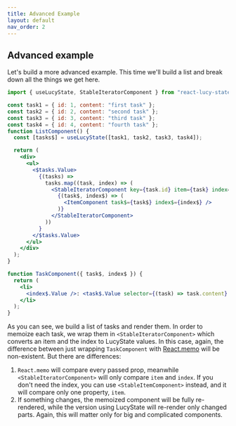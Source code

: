 ```yaml
---
title: Advanced Example
layout: default
nav_order: 2
---
```


## Advanced example

Let's build a more advanced example. This time we'll build a list and break down all the things we get here.

```jsx
import { useLucyState, StableIteratorComponent } from "react-lucy-state";

const task1 = { id: 1, content: "first task" };
const task2 = { id: 2, content: "second task" };
const task3 = { id: 3, content: "third task" };
const task4 = { id: 4, content: "fourth task" };
function ListComponent() {
  const [tasks$] = useLucyState([task1, task2, task3, task4]);

  return (
    <div>
      <ul>
        <$tasks.Value>
          {(tasks) =>
            tasks.map((task, index) => (
              <StableIteratorComponent key={task.id} item={task} index={index}>
                {(task$, index$) => (
                  <ItemComponent task$={task$} index$={index$} />
                )}
              </StableIteratorComponent>
            ))
          }
        </$tasks.Value>
      </ul>
    </div>
  );
}

function TaskComponent({ task$, index$ }) {
  return (
    <li>
      <index$.Value />: <task$.Value selector={(task) => task.content} />
    </li>
  );
}
```

As you can see, we build a list of tasks and render them. In order to memoize each task, we wrap them in `<StableIteratorComponent>` which converts an item and the index to LucyState values. In this case, again, the difference between just wrapping `TaskComponent` with [React.memo](https://react.dev/reference/react/memo) will be non-existent. But there are differences:

1. `React.memo` will compare every passed prop, meanwhile `<StableIteratorComponent>` will only compare `item` and `index`. If you don't need the index, you can use `<StableItemComponent>` instead, and it will compare only one property, `item`.
2. If something changes, the memoized component will be fully re-rendered, while the version using LucyState will re-render only changed parts. Again, this will matter only for big and complicated components.
